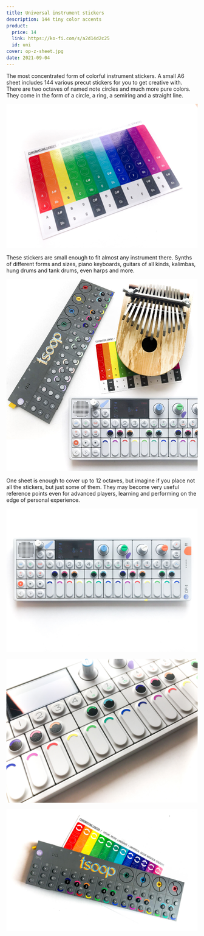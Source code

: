 ```yaml
---
title: Universal instrument stickers
description: 144 tiny color accents
product:
  price: 14
  link: https://ko-fi.com/s/a2d14d2c25
  id: uni
cover: op-z-sheet.jpg
date: 2021-09-04
---
```


The most concentrated form of colorful instrument stickers. A small A6 sheet includes 144 various precut stickers for you to get creative with. There are two octaves of named note circles and much more pure colors. They come in the form of a circle, a ring, a semiring and a straight line.

![sheet stickers](./sheet.jpg)

These stickers are small enough to fit almost any instrument there. Synths of different forms and sizes, piano keyboards, guitars of all kinds, kalimbas, hung drums and tank drums, even harps and more.

![op-1, op-z, calimba and stickers suitable for all of them](./cover-uni.jpg)

One sheet is enough to cover up to 12 octaves, but imagine if you place not all the stickers, but just some of them. They may become very useful reference points even for advanced players, learning and performing on the edge of personal experience.

![on op-1](./op-1.jpg)

![op-1 close up](./op-1-closeup.jpg)

![op-z stickers](./op-z-sheet.jpg)
